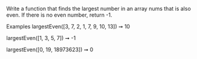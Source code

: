 Write a function that finds the largest number in an array nums that is also even. If there is no even number, return -1.

Examples
largestEven([3, 7, 2, 1, 7, 9, 10, 13]) ➞ 10

largestEven([1, 3, 5, 7]) ➞ -1

largestEven([0, 19, 18973623]) ➞ 0
